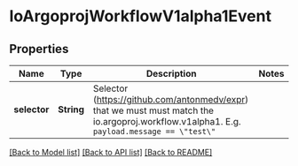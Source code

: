 # IoArgoprojWorkflowV1alpha1Event

## Properties

Name | Type | Description | Notes
------------ | ------------- | ------------- | -------------
**selector** | **String** | Selector (https://github.com/antonmedv/expr) that we must must match the io.argoproj.workflow.v1alpha1. E.g. `payload.message == \"test\"` | 

[[Back to Model list]](../README.md#documentation-for-models) [[Back to API list]](../README.md#documentation-for-api-endpoints) [[Back to README]](../README.md)


